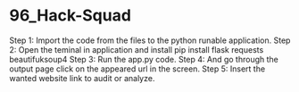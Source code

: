 # 96_Hack-Squad
Step 1:
     Import the code from the files to the python runable application.
Step 2:
     Open the teminal in application and install
     pip install flask requests beautifuksoup4
Step 3:
     Run the app.py code.
Step 4:
     And go through the output page click on the appeared url in the screen.
Step 5:
     Insert the wanted website link to audit or analyze.
